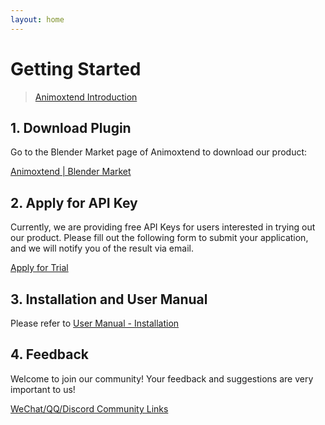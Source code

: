 ```yaml
---
layout: home
---
```


# Getting Started

> [Animoxtend Introduction](https://enormous-voice-30d.notion.site/1-175ec1cf5e3e8026978ef12aa961a190)

## 1. Download Plugin

Go to the Blender Market page of Animoxtend to download our product:

[Animoxtend | Blender Market](https://blendermarket.com/products/animoxtend-ai-animotion-generation-toolbox)

## 2. Apply for API Key

Currently, we are providing free API Keys for users interested in trying out our product. Please fill out the following form to submit your application, and we will notify you of the result via email.

[Apply for Trial](./_register.md)

## 3. Installation and User Manual

Please refer to [User Manual - Installation](https://carnelian-iberis-b26.notion.site/2-Installation-Guide-17d18220da0f8179958debea8002b3c1)

## 4. Feedback

Welcome to join our community! Your feedback and suggestions are very important to us!

[WeChat/QQ/Discord Community Links](https://carnelian-iberis-b26.notion.site/AnimoXtend-User-Manual-V1-0-0-17d18220da0f8071ac94e3c3664bc490)
